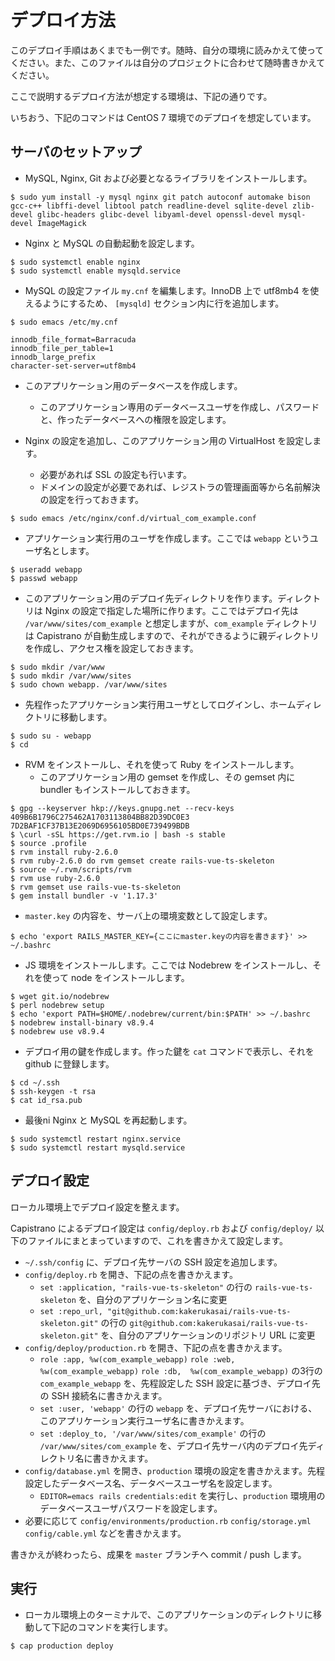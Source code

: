 # デプロイ方法
このデプロイ手順はあくまでも一例です。随時、自分の環境に読みかえて使ってください。また、このファイルは自分のプロジェクトに合わせて随時書きかえてください。

ここで説明するデプロイ方法が想定する環境は、下記の通りです。

いちおう、下記のコマンドは CentOS 7 環境でのデプロイを想定しています。

## サーバのセットアップ
- MySQL, Nginx, Git および必要となるライブラリをインストールします。

```
$ sudo yum install -y mysql nginx git patch autoconf automake bison gcc-c++ libffi-devel libtool patch readline-devel sqlite-devel zlib-devel glibc-headers glibc-devel libyaml-devel openssl-devel mysql-devel ImageMagick
```

- Nginx と MySQL の自動起動を設定します。

```
$ sudo systemctl enable nginx
$ sudo systemctl enable mysqld.service
```

- MySQL の設定ファイル `my.cnf` を編集します。InnoDB 上で utf8mb4 を使えるようにするため、 `[mysqld]` セクション内に行を追加します。

```
$ sudo emacs /etc/my.cnf
```

```
innodb_file_format=Barracuda
innodb_file_per_table=1
innodb_large_prefix
character-set-server=utf8mb4
```

- このアプリケーション用のデータベースを作成します。
    - このアプリケーション専用のデータベースユーザを作成し、パスワードと、作ったデータベースへの権限を設定します。

- Nginx の設定を追加し、このアプリケーション用の VirtualHost を設定します。
    - 必要があれば SSL の設定も行います。
    - ドメインの設定が必要であれば、レジストラの管理画面等から名前解決の設定を行っておきます。

```
$ sudo emacs /etc/nginx/conf.d/virtual_com_example.conf
```

- アプリケーション実行用のユーザを作成します。ここでは `webapp` というユーザ名とします。

```
$ useradd webapp
$ passwd webapp
```

- このアプリケーション用のデプロイ先ディレクトリを作ります。ディレクトリは Nginx の設定で指定した場所に作ります。ここではデプロイ先は `/var/www/sites/com_example` と想定しますが、`com_example` ディレクトリは Capistrano が自動生成しますので、それができるように親ディレクトリを作成し、アクセス権を設定しておきます。

```
$ sudo mkdir /var/www
$ sudo mkdir /var/www/sites
$ sudo chown webapp. /var/www/sites
```

- 先程作ったアプリケーション実行用ユーザとしてログインし、ホームディレクトリに移動します。

```
$ sudo su - webapp
$ cd
```

- RVM をインストールし、それを使って Ruby をインストールします。
    - このアプリケーション用の gemset を作成し、その gemset 内に bundler もインストールしておきます。

```
$ gpg --keyserver hkp://keys.gnupg.net --recv-keys 409B6B1796C275462A1703113804BB82D39DC0E3 7D2BAF1CF37B13E2069D6956105BD0E739499BDB
$ \curl -sSL https://get.rvm.io | bash -s stable
$ source .profile
$ rvm install ruby-2.6.0
$ rvm ruby-2.6.0 do rvm gemset create rails-vue-ts-skeleton
$ source ~/.rvm/scripts/rvm
$ rvm use ruby-2.6.0
$ rvm gemset use rails-vue-ts-skeleton
$ gem install bundler -v '1.17.3'
```

- `master.key` の内容を、サーバ上の環境変数として設定します。

```
$ echo 'export RAILS_MASTER_KEY={ここにmaster.keyの内容を書きます}' >> ~/.bashrc
```

- JS 環境をインストールします。ここでは Nodebrew をインストールし、それを使って node をインストールします。

```
$ wget git.io/nodebrew
$ perl nodebrew setup
$ echo 'export PATH=$HOME/.nodebrew/current/bin:$PATH' >> ~/.bashrc
$ nodebrew install-binary v8.9.4
$ nodebrew use v8.9.4
```

- デプロイ用の鍵を作成します。作った鍵を `cat` コマンドで表示し、それを github に登録します。

```
$ cd ~/.ssh
$ ssh-keygen -t rsa
$ cat id_rsa.pub
```

- 最後ni Nginx と MySQL を再起動します。

```
$ sudo systemctl restart nginx.service
$ sudo systemctl restart mysqld.service
```

## デプロイ設定
ローカル環境上でデプロイ設定を整えます。

Capistrano によるデプロイ設定は `config/deploy.rb` および `config/deploy/` 以下のファイルにまとまっていますので、これを書きかえて設定します。

- `~/.ssh/config` に、デプロイ先サーバの SSH 設定を追加します。
- `config/deploy.rb` を開き、下記の点を書きかえます。
    - `set :application, "rails-vue-ts-skeleton"` の行の `rails-vue-ts-skeleton` を、自分のアプリケーション名に変更
    - `set :repo_url, "git@github.com:kakerukasai/rails-vue-ts-skeleton.git"` の行の `git@github.com:kakerukasai/rails-vue-ts-skeleton.git"` を、自分のアプリケーションのリポジトリ URL に変更
- `config/deploy/production.rb` を開き、下記の点を書きかえます。
    - `role :app, %w(com_example_webapp)` `role :web, %w(com_example_webapp)` `role :db,  %w(com_example_webapp)` の3行の `com_example_webapp` を、先程設定した SSH 設定に基づき、デプロイ先の SSH 接続名に書きかえます。
    - `set :user, 'webapp'` の行の `webapp` を、デプロイ先サーバにおける、このアプリケーション実行ユーザ名に書きかえます。
    - `set :deploy_to, '/var/www/sites/com_example'` の行の `/var/www/sites/com_example` を、デプロイ先サーバ内のデプロイ先ディレクトリ名に書きかえます。
- `config/database.yml` を開き、`production` 環境の設定を書きかえます。先程設定したデータベース名、データベースユーザ名を設定します。
    - `EDITOR=emacs rails credentials:edit` を実行し、`production` 環境用のデータベースユーザパスワードを設定します。
- 必要に応じて `config/environments/production.rb` `config/storage.yml` `config/cable.yml` などを書きかえます。

書きかえが終わったら、成果を `master` ブランチへ commit / push します。

## 実行
- ローカル環境上のターミナルで、このアプリケーションのディレクトリに移動して下記のコマンドを実行します。

```
$ cap production deploy
```
